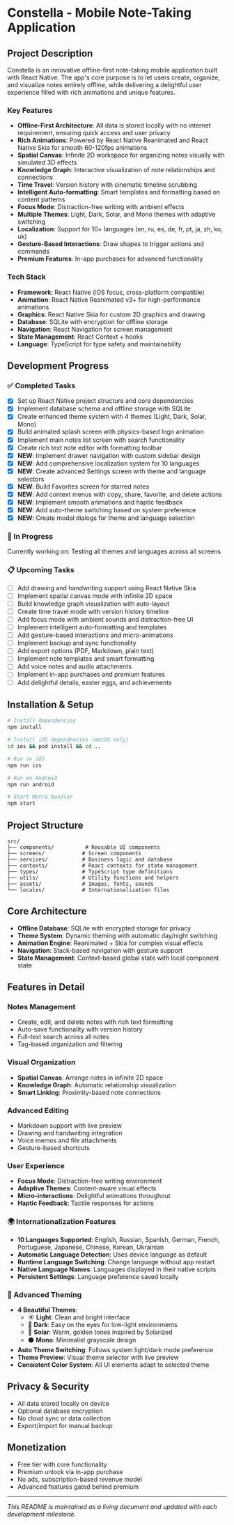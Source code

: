 # Constella - Mobile Note-Taking Application

## Project Description

Constella is an innovative offline-first note-taking mobile application built with React Native. The app's core purpose is to let users create, organize, and visualize notes entirely offline, while delivering a delightful user experience filled with rich animations and unique features.

### Key Features

- **Offline-First Architecture**: All data is stored locally with no internet requirement, ensuring quick access and user privacy
- **Rich Animations**: Powered by React Native Reanimated and React Native Skia for smooth 60-120fps animations
- **Spatial Canvas**: Infinite 2D workspace for organizing notes visually with simulated 3D effects
- **Knowledge Graph**: Interactive visualization of note relationships and connections
- **Time Travel**: Version history with cinematic timeline scrubbing
- **Intelligent Auto-formatting**: Smart templates and formatting based on content patterns
- **Focus Mode**: Distraction-free writing with ambient effects
- **Multiple Themes**: Light, Dark, Solar, and Mono themes with adaptive switching
- **Localization**: Support for 10+ languages (en, ru, es, de, fr, pt, ja, zh, ko, uk)
- **Gesture-Based Interactions**: Draw shapes to trigger actions and commands
- **Premium Features**: In-app purchases for advanced functionality

### Tech Stack

- **Framework**: React Native (iOS focus, cross-platform compatible)
- **Animation**: React Native Reanimated v3+ for high-performance animations
- **Graphics**: React Native Skia for custom 2D graphics and drawing
- **Database**: SQLite with encryption for offline storage
- **Navigation**: React Navigation for screen management
- **State Management**: React Context + hooks
- **Language**: TypeScript for type safety and maintainability

## Development Progress

### ✅ Completed Tasks

- [x] Set up React Native project structure and core dependencies
- [x] Implement database schema and offline storage with SQLite
- [x] Create enhanced theme system with 4 themes (Light, Dark, Solar, Mono)
- [x] Build animated splash screen with physics-based logo animation
- [x] Implement main notes list screen with search functionality
- [x] Create rich text note editor with formatting toolbar
- [x] **NEW**: Implement drawer navigation with custom sidebar design
- [x] **NEW**: Add comprehensive localization system for 10 languages
- [x] **NEW**: Create advanced Settings screen with theme and language selectors
- [x] **NEW**: Build Favorites screen for starred notes
- [x] **NEW**: Add context menus with copy, share, favorite, and delete actions
- [x] **NEW**: Implement smooth animations and haptic feedback
- [x] **NEW**: Add auto-theme switching based on system preference
- [x] **NEW**: Create modal dialogs for theme and language selection

### 🚧 In Progress

Currently working on: Testing all themes and languages across all screens

### 📋 Upcoming Tasks

- [ ] Add drawing and handwriting support using React Native Skia
- [ ] Implement spatial canvas mode with infinite 2D space
- [ ] Build knowledge graph visualization with auto-layout
- [ ] Create time travel mode with version history timeline
- [ ] Add focus mode with ambient sounds and distraction-free UI
- [ ] Implement intelligent auto-formatting and templates
- [ ] Add gesture-based interactions and micro-animations
- [ ] Implement backup and sync functionality
- [ ] Add export options (PDF, Markdown, plain text)
- [ ] Implement note templates and smart formatting
- [ ] Add voice notes and audio attachments
- [ ] Implement in-app purchases and premium features
- [ ] Add delightful details, easter eggs, and achievements

## Installation & Setup

```bash
# Install dependencies
npm install

# Install iOS dependencies (macOS only)
cd ios && pod install && cd ..

# Run on iOS
npm run ios

# Run on Android
npm run android

# Start Metro bundler
npm start
```

## Project Structure

```
src/
├── components/          # Reusable UI components
├── screens/            # Screen components
├── services/           # Business logic and database
├── contexts/           # React contexts for state management
├── types/              # TypeScript type definitions
├── utils/              # Utility functions and helpers
├── assets/             # Images, fonts, sounds
└── locales/            # Internationalization files
```

## Core Architecture

- **Offline Database**: SQLite with encrypted storage for privacy
- **Theme System**: Dynamic theming with automatic day/night switching
- **Animation Engine**: Reanimated + Skia for complex visual effects
- **Navigation**: Stack-based navigation with gesture support
- **State Management**: Context-based global state with local component state

## Features in Detail

### Notes Management
- Create, edit, and delete notes with rich text formatting
- Auto-save functionality with version history
- Full-text search across all notes
- Tag-based organization and filtering

### Visual Organization
- **Spatial Canvas**: Arrange notes in infinite 2D space
- **Knowledge Graph**: Automatic relationship visualization
- **Smart Linking**: Proximity-based note connections

### Advanced Editing
- Markdown support with live preview
- Drawing and handwriting integration
- Voice memos and file attachments
- Gesture-based shortcuts

### User Experience
- **Focus Mode**: Distraction-free writing environment
- **Adaptive Themes**: Content-aware visual effects
- **Micro-interactions**: Delightful animations throughout
- **Haptic Feedback**: Tactile responses for actions

### 🌍 Internationalization Features
- **10 Languages Supported**: English, Russian, Spanish, German, French, Portuguese, Japanese, Chinese, Korean, Ukrainian
- **Automatic Language Detection**: Uses device language as default
- **Runtime Language Switching**: Change language without app restart
- **Native Language Names**: Languages displayed in their native scripts
- **Persistent Settings**: Language preference saved locally

### 🎨 Advanced Theming
- **4 Beautiful Themes**:
  - ☀️ **Light**: Clean and bright interface
  - 🌙 **Dark**: Easy on the eyes for low-light environments
  - 🌅 **Solar**: Warm, golden tones inspired by Solarized
  - ⚫ **Mono**: Minimalist grayscale design
- **Auto Theme Switching**: Follows system light/dark mode preference
- **Theme Preview**: Visual theme selector with live preview
- **Consistent Color System**: All UI elements adapt to selected theme

## Privacy & Security

- All data stored locally on device
- Optional database encryption
- No cloud sync or data collection
- Export/import for manual backup

## Monetization

- Free tier with core functionality
- Premium unlock via in-app purchase
- No ads, subscription-based revenue model
- Advanced features gated behind premium

---

*This README is maintained as a living document and updated with each development milestone.*
